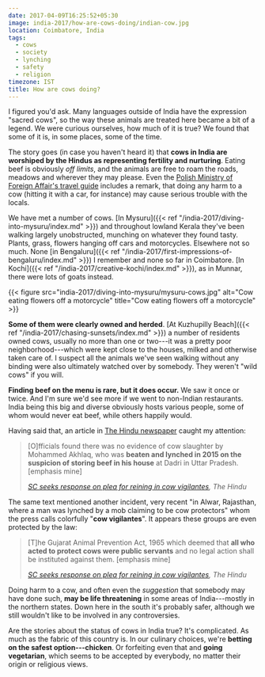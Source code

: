 ```yaml
---
date: 2017-04-09T16:25:52+05:30
image: india-2017/how-are-cows-doing/indian-cow.jpg
location: Coimbatore, India
tags:
  - cows
  - society
  - lynching
  - safety
  - religion
timezone: IST
title: How are cows doing?
---
```


I figured you'd ask. Many languages outside of India have the expression "sacred cows", so the way these animals are treated here became a bit of a legend. We were curious ourselves, how much of it is true? We found that some of it is, in some places, some of the time.

<!--more-->

The story goes (in case you haven't heard it) that __cows in India are worshiped by the Hindus as representing fertility and nurturing__. Eating beef is obviously _off limits_, and the animals are free to roam the roads, meadows and wherever they may please. Even the [Polish Ministry of Foreign Affair's travel guide][msz-indie] includes a remark, that doing any harm to a cow (hitting it with a car, for instance) may cause serious trouble with the locals.

We have met a number of cows. [In Mysuru]({{< ref "/india-2017/diving-into-mysuru/index.md" >}}) and throughout lowland Kerala they've been walking largely unobstructed, munching on whatever they found tasty. Plants, grass, flowers hanging off cars and motorcycles. Elsewhere not so much. None [in Bengaluru]({{< ref "/india-2017/first-impressions-of-bengaluru/index.md" >}}) I remember and none so far in Coimbatore. [In Kochi]({{< ref "/india-2017/creative-kochi/index.md" >}}), as in Munnar, there were lots of goats instead.

{{< figure src="india-2017/diving-into-mysuru/mysuru-cows.jpg" alt="Cow eating flowers off a motorcycle" title="Cow eating flowers off a motorcycle" >}}

__Some of them were clearly owned and herded__. [At Kuzhupilly Beach]({{< ref "/india-2017/chasing-sunsets/index.md" >}}) a number of residents owned cows, usually no more than one or two---it was a pretty poor neighborhood---which were kept close to the houses, milked and otherwise taken care of. I suspect all the animals we've seen walking without any binding were also ultimately watched over by somebody. They weren't "wild cows" if you will.

__Finding beef on the menu is rare, but it does occur.__ We saw it once or twice. And I'm sure we'd see more if we went to non-Indian restaurants. India being this big and diverse obviously hosts various people, some of whom would never eat beef, while others happily would.

Having said that, an article in [The Hindu newspaper][the-hindu] caught my attention:

> [O]fficials found there was no evidence of cow slaughter by Mohammed Akhlaq, who was __beaten and lynched in 2015 on the suspicion of storing beef in his house__ at Dadri in Uttar Pradesh. [emphasis mine]
>
> <cite><a href="https://www.thehindu.com/news/national/sc-seeks-response-on-plea-for-reining-in-cow-vigilantes/article17875575.ece">SC seeks response on plea for reining in cow vigilantes</a>, The Hindu</cite>

The same text mentioned another incident, very recent "in Alwar, Rajasthan, where a man was lynched by a mob claiming to be cow protectors" whom the press calls colorfully "__cow vigilantes__". It appears these groups are even protected by the law:

> [T]he Gujarat Animal Prevention Act, 1965 which deemed that __all who acted to protect cows were public servants__ and no legal action shall be instituted against them. [emphasis mine]
>
> <cite><a href="https://www.thehindu.com/news/national/sc-seeks-response-on-plea-for-reining-in-cow-vigilantes/article17875575.ece">SC seeks response on plea for reining in cow vigilantes</a>, The Hindu</cite>

Doing harm to a cow, and often even the _suggestion_ that somebody may have done such, __may be life threatening__ in some areas of India---mostly in the northern states. Down here in the south it's probably safer, although we still wouldn't like to be involved in any controversies.

Are the stories about the status of cows in India true? It's complicated. As much as the fabric of this country is. In our culinary choices, we're __betting on the safest option---chicken__. Or forfeiting even that and __going vegetarian__, which seems to be accepted by everybody, no matter their origin or religious views.

[msz-indie]: https://msz.gov.pl/pl/informacje_konsularne/profile_krajow/indie#informacje
[the-hindu]: https://www.thehindu.com/
